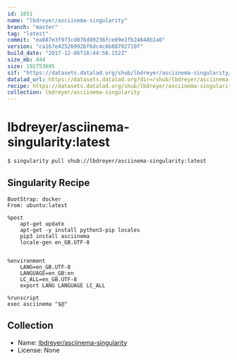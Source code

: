 ```yaml
---
id: 1051
name: "lbdreyer/asciinema-singularity"
branch: "master"
tag: "latest"
commit: "ea887e3f973cd076d89236fce09e2fb24648b2a0"
version: "ca167e42526992bf6dc4c6b88702710f"
build_date: "2017-12-06T16:44:56.152Z"
size_mb: 444
size: 192753695
sif: "https://datasets.datalad.org/shub/lbdreyer/asciinema-singularity/latest/2017-12-06-ea887e3f-ca167e42/ca167e42526992bf6dc4c6b88702710f.simg"
datalad_url: https://datasets.datalad.org?dir=/shub/lbdreyer/asciinema-singularity/latest/2017-12-06-ea887e3f-ca167e42/
recipe: https://datasets.datalad.org/shub/lbdreyer/asciinema-singularity/latest/2017-12-06-ea887e3f-ca167e42/Singularity
collection: lbdreyer/asciinema-singularity
---
```


# lbdreyer/asciinema-singularity:latest

```bash
$ singularity pull shub://lbdreyer/asciinema-singularity:latest
```

## Singularity Recipe

```singularity
BootStrap: docker
From: ubuntu:latest

%post
    apt-get update
    apt-get -y install python3-pip locales
    pip3 install asciinema
    locale-gen en_GB.UTF-8


%environment
    LANG=en_GB.UTF-8
    LANGUAGE=en_GB:en
    LC_ALL=en_GB.UTF-8
    export LANG LANGUAGE LC_ALL

%runscript
exec asciinema "$@"
```

## Collection

 - Name: [lbdreyer/asciinema-singularity](https://github.com/lbdreyer/asciinema-singularity)
 - License: None

